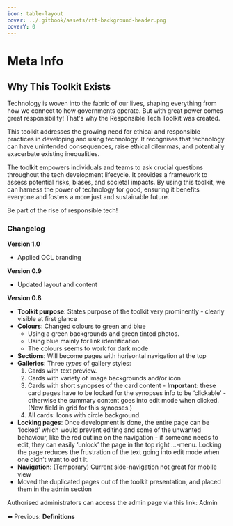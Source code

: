 ```yaml
---
icon: table-layout
cover: ../.gitbook/assets/rtt-background-header.png
coverY: 0
---
```


# Meta Info

## **Why This Toolkit Exists**

Technology is woven into the fabric of our lives, shaping everything from how we connect to how governments operate. But with great power comes great responsibility! That's why the Responsible Tech Toolkit was created.

This toolkit addresses the growing need for ethical and responsible practices in developing and using technology. It recognises that technology can have unintended consequences, raise ethical dilemmas, and potentially exacerbate existing inequalities.

The toolkit empowers individuals and teams to ask crucial questions throughout the tech development lifecycle. It provides a framework to assess potential risks, biases, and societal impacts. By using this toolkit, we can harness the power of technology for good, ensuring it benefits everyone and fosters a more just and sustainable future.

Be part of the rise of responsible tech!

### **Changelog**

**Version 1.0**

* Applied OCL branding

**Version 0.9**

* Updated layout and content

**Version 0.8**

* **Toolkit purpose**: States purpose of the toolkit very prominently - clearly visible at first glance
* **Colours**: Changed colours to green and blue
  * Using a green backgrounds and green tinted photos.
  * Using blue mainly for link identification
  * The colours seems to work for dark mode
* **Sections**: Will become pages with horisontal navigation at the top
* **Galleries**: Three _types_ of gallery styles:
  1. Cards with text preview.
  2. Cards with variety of image backgrounds and/or icon
  3. Cards with short synopses of the card content - **Important**: these card pages have to be locked for the synopses info to be ‘clickable’ - otherwise the summary content goes into edit mode when clicked. (New field in grid for this synopses.)
  4. All cards: Icons with circle background.
* **Locking pages**: Once development is done, the entire page can be ‘locked’ which would prevent editing and some of the unwanted behaviour, like the red outline on the navigation - if someone needs to edit, they can easily ‘unlock’ the page in the top right …-menu. Locking the page reduces the frustration of the text going into edit mode when one didn’t want to edit it.
* **Navigation**: (Temporary) Current side-navigation not great for mobile view
* Moved the duplicated pages out of the toolkit presentation, and placed them in the admin section

Authorised administrators can access the admin page via this link: Admin

⬅️ Previous: **Definitions** &#x20;
